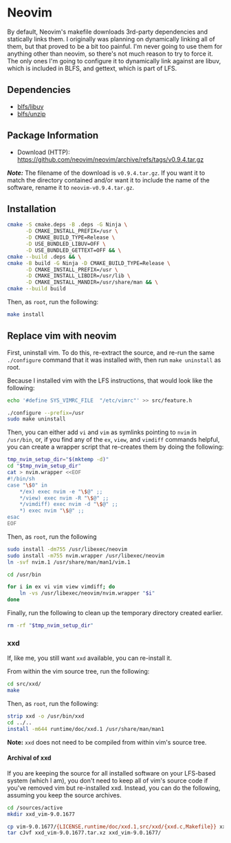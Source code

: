 # Neovim

By default, Neovim's makefile downloads 3rd-party dependencies and statically links them. I originally was planning on dynamically linking all of them, but that proved to be a bit too painful. I'm never going to use them for anything other than neovim, so there's not much reason to try to force it. The only ones I'm going to configure it to dynamically link against are libuv, which is included in BLFS, and gettext, which is part of LFS.

## Dependencies

* [blfs/libuv](https://linuxfromscratch.org/blfs/view/12.0/general/libuv.html)
* [blfs/unzip](https://linuxfromscratch.org/blfs/view/12.0/general/unzip.html)

## Package Information

* Download (HTTP): https://github.com/neovim/neovim/archive/refs/tags/v0.9.4.tar.gz

***Note:*** The filename of the download is `v0.9.4.tar.gz`.
If you want it to match the directory contained and/or want it to include the name of the software, rename it to `neovim-v0.9.4.tar.gz`.

## Installation

```sh
cmake -S cmake.deps -B .deps -G Ninja \
      -D CMAKE_INSTALL_PREFIX=/usr \
      -D CMAKE_BUILD_TYPE=Release \
      -D USE_BUNDLED_LIBUV=OFF \
      -D USE_BUNDLED_GETTEXT=OFF && \
cmake --build .deps && \
cmake -B build -G Ninja -D CMAKE_BUILD_TYPE=Release \
      -D CMAKE_INSTALL_PREFIX=/usr \
      -D CMAKE_INSTALL_LIBDIR=/usr/lib \
      -D CMAKE_INSTALL_MANDIR=/usr/share/man && \
cmake --build build
```

Then, as `root`, run the following:

```sh
make install
```

## Replace vim with neovim

First, uninstall vim. To do this, re-extract the source, and re-run the same `./configure` command that it was installed with, then run `make uninstall` as root.

Because I installed vim with the LFS instructions, that would look like the following:
```sh
echo '#define SYS_VIMRC_FILE  "/etc/vimrc"' >> src/feature.h 

./configure --prefix=/usr
sudo make uninstall
```

Then, you can either add `vi` and `vim` as symlinks pointing to `nvim` in `/usr/bin`, or, if you find any of the `ex`, `view`, and `vimdiff` commands helpful, you can create a wrapper script that re-creates them by doing the following:

```sh
tmp_nvim_setup_dir="$(mktemp -d)"
cd "$tmp_nvim_setup_dir"
cat > nvim.wrapper <<EOF
#!/bin/sh
case "\$0" in
    */ex) exec nvim -e "\$@" ;;
    */view) exec nvim -R "\$@" ;;
    */vimdiff) exec nvim -d "\$@" ;;
    *) exec nvim "\$@" ;;
esac
EOF
```

Then, as `root`, run the following
```sh
sudo install -dm755 /usr/libexec/neovim
sudo install -m755 nvim.wrapper /usr/libexec/neovim
ln -svf nvim.1 /usr/share/man/man1/vim.1

cd /usr/bin

for i in ex vi vim view vimdiff; do
    ln -vs /usr/libexec/neovim/nvim.wrapper "$i"
done
```

Finally, run the following to clean up the temporary directory created earlier.

```sh
rm -rf "$tmp_nvim_setup_dir"
```

### xxd

If, like me, you still want `xxd` available, you can re-install it.

From within the vim source tree, run the following:

```sh
cd src/xxd/
make
```

Then, as `root`, run the following:

```sh
strip xxd -o /usr/bin/xxd
cd ../..
install -m644 runtime/doc/xxd.1 /usr/share/man/man1
```

**Note:** `xxd` does not need to be compiled from within vim's source tree.

#### Archival of xxd

If you are keeping the source for all installed software on your LFS-based system (which I am), you don't need to keep all of vim's source code if you've removed vim but re-installed xxd. Instead, you can do the following, assuming you keep the source archives.

```sh
cd /sources/active
mkdir xxd_vim-9.0.1677

cp vim-9.0.1677/{LICENSE,runtime/doc/xxd.1,src/xxd/{xxd.c,Makefile}} xxd_vim-9.0.1677
tar cJvf xxd_vim-9.0.1677.tar.xz xxd_vim-9.0.1677/
```
